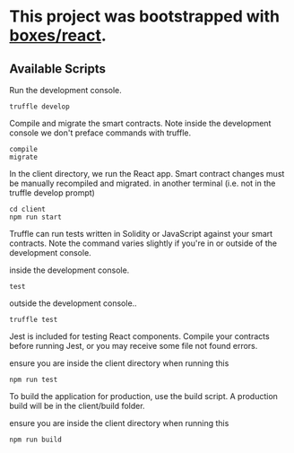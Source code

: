 # This project was bootstrapped with [boxes/react](https://www.trufflesuite.com/boxes/react).

## Available Scripts

Run the development console.

```
truffle develop
```

Compile and migrate the smart contracts. Note inside the development console we don't preface commands with truffle.

```
compile
migrate
```

In the client directory, we run the React app. Smart contract changes must be manually recompiled and migrated.
in another terminal (i.e. not in the truffle develop prompt)

```
cd client
npm run start
```

Truffle can run tests written in Solidity or JavaScript against your smart contracts. Note the command varies slightly if you're in or outside of the development console.

inside the development console.

```
test
```

outside the development console..

```
truffle test
```

Jest is included for testing React components. Compile your contracts before running Jest, or you may receive some file not found errors.

ensure you are inside the client directory when running this

```
npm run test
```

To build the application for production, use the build script. A production build will be in the client/build folder.

ensure you are inside the client directory when running this

```
npm run build
```
